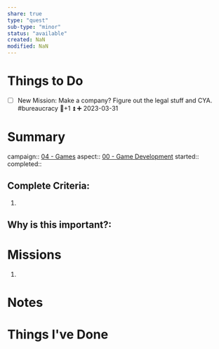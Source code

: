 ```yaml
---
share: true
type: "quest"
sub-type: "minor"
status: "available"
created: NaN 
modified: NaN
---
```

 
 
# Things to Do
- [ ] New Mission: Make a company? Figure out the legal stuff and CYA. #bureaucracy 🥄+1 ⏫ ➕ 2023-03-31

# Summary
campaign:: [04 - Games](04%20-%20Games.md)
aspect:: [00 - Game Development](00%20-%20Game%20Development.md)
started:: 
completed::
## Complete Criteria:
1. 

## Why is this important?:

# Missions
1.

# Notes

# Things I've Done